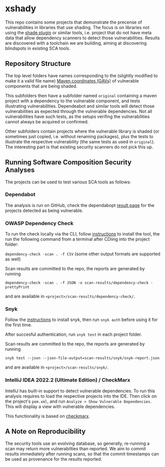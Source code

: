 # xshady

This repo contains some projects that demonstrate the precense of vulnerabilities in libraries that use shading. The focus is on libraries not using the [shade plugin](https://maven.apache.org/plugins/maven-shade-plugin/) or similar tools, i.e. project that do not have meta data that allow dependency scanners to detect those vulnerabilities. Results are discovered with a toolchain we are building, aiming at discovering blindspots in existing SCA tools. 

## Repository Structure

The top level folders have names corresponding to the (slightly modified to make it a valid file name) [Maven coordinates (GAVs)](https://help.sonatype.com/repomanager3/using-nexus-repository/repository-manager-concepts/an-example---maven-repository-format) of vulnerable components that are being shaded. 

This subfolders then have a subfolder named `original` containing a maven project with a dependency to the vulnerable component, and tests illustrating  vulnerabilities. Dependeabot and similar tools will detect those vulnerabilities as expected through the vulnerable dependencies. Not all vulnerabilities have such tests, as the setups verifing the vulnerabilities cannot always be acquired or confirmed. 

Other subfolders contain projects where the vulnerable library is shaded (or sometimes just copied, i.e. without renaming packages), plus the tests to illustrate the respective vulnerability (the same tests as used in `original`). The interesting part is that existing security scanners do not pick this up. 



## Running Software Composition Security Analyses

The projects can be used to test various SCA tools as follows: 

### Dependabot 

The analysis is run on GitHub, check the dependabopt [result page](https://github.com/jensdietrich/xshady/security/dependabot) for the projects detected as being vulnerable.


### OWASP Dependency Check

To run the check locally via the CLI, follow [instructions](https://jeremylong.github.io/DependencyCheck/dependency-check-cli/index.html) to install the tool, the run the following command from a terminal after CDiing into the project folder:

`dependency-check -scan . -f CSV` (some other output formats are supported as well)

Scan results are committed to the repo, the reports are generated by running

`dependency-check -scan . -f JSON -o scan-results/dependency-check -prettyPrint`

and are available in `<project>/scan-results/dependency-check/`.


### Snyk

Follow the [instructions](https://docs.snyk.io/snyk-cli) to install snyk, then run `snyk auth` before using it for the first time. 

After succesful authentication, run `snyk test` in each project folder. 

Scan results are committed to the repo, the reports are generated by running

`snyk test --json --json-file-output=scan-results/snyk/snyk-report.json`

 and are available in `<project>/scan-results/snyk/`.
  
### IntelliJ IDEA 2022.2 (Ultimate Edition) / CheckMarx

IntelliJ has built-in support to detect vulnerable dependencies. To run this analysis requires to load the respective projects into the IDE. Then click on the project's `pom.xml`, and run `Analyze > Show Vulnerable Dependencies`. This will display a view with vulnerable dependencies. 

This functionality is based on [checkmarx](https://checkmarx.com/).   

## A Note on Reproducibility 

The security tools use an evolving database, so generally, re-running a scan may return more vulnerabilties than reported. We aim to commit results immediately after running scans, so that the commit timestamps can be used as provenance for the results reported.


 

 


